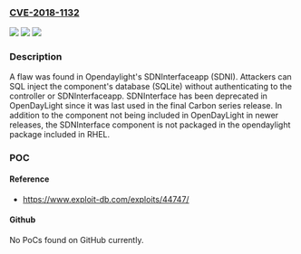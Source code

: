 ### [CVE-2018-1132](https://cve.mitre.org/cgi-bin/cvename.cgi?name=CVE-2018-1132)
![](https://img.shields.io/static/v1?label=Product&message=opendaylight&color=blue)
![](https://img.shields.io/static/v1?label=Version&message=n%2Fa&color=blue)
![](https://img.shields.io/static/v1?label=Vulnerability&message=CWE-89&color=brighgreen)

### Description

A flaw was found in Opendaylight's SDNInterfaceapp (SDNI). Attackers can SQL inject the component's database (SQLite) without authenticating to the controller or SDNInterfaceapp. SDNInterface has been deprecated in OpenDayLight since it was last used in the final Carbon series release. In addition to the component not being included in OpenDayLight in newer releases, the SDNInterface component is not packaged in the opendaylight package included in RHEL.

### POC

#### Reference
- https://www.exploit-db.com/exploits/44747/

#### Github
No PoCs found on GitHub currently.

